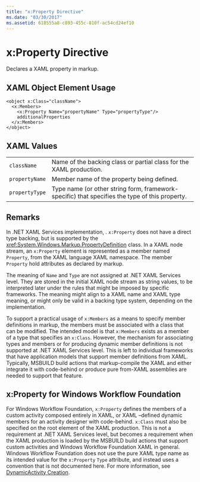 ```yaml
---
title: "x:Property Directive"
ms.date: "03/30/2017"
ms.assetid: 618555a8-c893-455c-810f-ac54cd24ef10
---
```

# x:Property Directive

Declares a XAML property in markup.

## XAML Object Element Usage

```xaml
<object x:Class="className">
  <x:Members>
    <x:Property Name="propertyName" Type="propertyType"/>
    additionalProperties
  </x:Members>
</object>
```

## XAML Values

|||
|-|-|
|`className`|Name of the backing class or partial class for the XAML production.|
|`propertyName`|Member name of the property being defined.|
|`propertyType`|Type name (or other string form, framework-specific) that specifies the type of this property.|

## Remarks

In .NET XAML Services implementation, . `x:Property` does not have a direct type backing, but is supported by the <xref:System.Windows.Markup.PropertyDefinition> class. In a XAML node stream, an `x:Property` element is represented as a member named `Property`, from the XAML language XAML namespace. The member `Property` hold attributes as declared by markup.

The meaning of `Name` and `Type` are not assigned at .NET XAML Services level. They are stored in the initial XAML node stream as string values, to be interpreted later under the rules that might be imposed by specific frameworks. The meaning might align to a XAML name and XAML type meaning, or might only be valid in a backing type system, depending on the implementation.

To support a practical usage of `x:Members` as a means to specify member definitions in markup, the members must be associated with a class that can be modified. The intended model is that `x:Members` exists as a member of a type that specifies an `x:Class`. However, the mechanism for associating types and members or for producing dynamic member definitions is not supported at .NET XAML Services level. This is left to individual frameworks that have application models that support member definitions from XAML. Typically, MSBUILD build actions that markup-compile the XAML and either integrate it with code-behind or produce pure from-XAML assemblies are needed to support that feature.

## x:Property for Windows Workflow Foundation

For Windows Workflow Foundation, `x:Property` defines the members of a custom activity composed entirely in XAML, or XAML –defined dynamic members for an activity designer with code-behind. `x:Class` must also be specified on the root element of the XAML production. This is not a requirement at .NET XAML Services level, but becomes a requirement when the XAML production is loaded by the MSBUILD build actions that support custom activities and Windows Workflow Foundation XAML in general. Windows Workflow Foundation does not use the pure XAML type name as its intended value for the `x:Property` `Type` attribute, and instead uses a convention that is not documented here. For more information, see [DynamicActivity Creation](/previous-versions/dotnet/netframework-4.0/dd807392(v=vs.100)).
